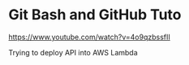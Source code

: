 # Git Bash and GitHub Tuto
https://www.youtube.com/watch?v=4o9qzbssfII

Trying to deploy API into AWS Lambda

